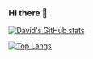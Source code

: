 ### Hi there 👋

<!--
**mizunashi-sh/mizunashi-sh** is a ✨ _special_ ✨ repository because its `README.md` (this file) appears on your GitHub profile.

Here are some ideas to get you started:

- 🔭 I’m currently working on ...
- 🌱 I’m currently learning ...
- 👯 I’m looking to collaborate on ...
- 🤔 I’m looking for help with ...
- 💬 Ask me about ...
- 📫 How to reach me: ...
- 😄 Pronouns: ...
- ⚡ Fun fact: ...
-->

[![David's GitHub stats](https://github-readme-stats.vercel.app/api?username=mizunashi-sh)](https://github.com/anuraghazra/github-readme-stats)

[![Top Langs](https://github-readme-stats.vercel.app/api/top-langs/?username=mizunashi-sh&layout=compact)](https://github.com/anuraghazra/github-readme-stats)

